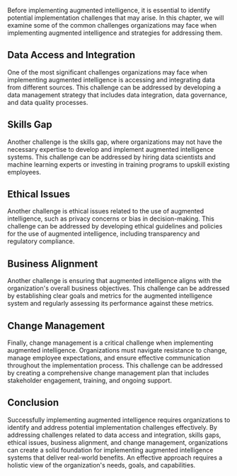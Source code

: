 

Before implementing augmented intelligence, it is essential to identify potential implementation challenges that may arise. In this chapter, we will examine some of the common challenges organizations may face when implementing augmented intelligence and strategies for addressing them.

Data Access and Integration
---------------------------

One of the most significant challenges organizations may face when implementing augmented intelligence is accessing and integrating data from different sources. This challenge can be addressed by developing a data management strategy that includes data integration, data governance, and data quality processes.

Skills Gap
----------

Another challenge is the skills gap, where organizations may not have the necessary expertise to develop and implement augmented intelligence systems. This challenge can be addressed by hiring data scientists and machine learning experts or investing in training programs to upskill existing employees.

Ethical Issues
--------------

Another challenge is ethical issues related to the use of augmented intelligence, such as privacy concerns or bias in decision-making. This challenge can be addressed by developing ethical guidelines and policies for the use of augmented intelligence, including transparency and regulatory compliance.

Business Alignment
------------------

Another challenge is ensuring that augmented intelligence aligns with the organization's overall business objectives. This challenge can be addressed by establishing clear goals and metrics for the augmented intelligence system and regularly assessing its performance against these metrics.

Change Management
-----------------

Finally, change management is a critical challenge when implementing augmented intelligence. Organizations must navigate resistance to change, manage employee expectations, and ensure effective communication throughout the implementation process. This challenge can be addressed by creating a comprehensive change management plan that includes stakeholder engagement, training, and ongoing support.

Conclusion
----------

Successfully implementing augmented intelligence requires organizations to identify and address potential implementation challenges effectively. By addressing challenges related to data access and integration, skills gaps, ethical issues, business alignment, and change management, organizations can create a solid foundation for implementing augmented intelligence systems that deliver real-world benefits. An effective approach requires a holistic view of the organization's needs, goals, and capabilities.
